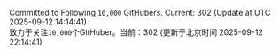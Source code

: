Committed to Following `10,000` GitHubers. Current: <!-- FOLLOWING_COUNT -->302<!-- FOLLOWING_COUNT --> (Update at UTC <!-- LAST_UPDATED -->2025-09-12 14:14:41<!-- LAST_UPDATED -->)<br>
致力于关注`10,000`个GitHuber。当前：<!-- FOLLOWING_COUNT -->302<!-- FOLLOWING_COUNT --> (更新于北京时间 <!-- LAST_UPDATED_CST -->2025-09-12 22:14:41<!-- LAST_UPDATED_CST -->)
